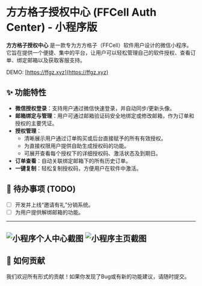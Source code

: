 # 方方格子授权中心 (FFCell Auth Center) - 小程序版

**方方格子授权中心** 是一款专为方方格子（FFCell）软件用户设计的微信小程序。它旨在提供一个便捷、集中的平台，让用户可以轻松管理自己的软件授权、查看订单、绑定邮箱以及获取客服支持。

DEMO: [https://ffgz.xyz](https://ffgz.xyz)

## ✨ 功能特性

*   **微信授权登录**：支持用户通过微信快速登录，并自动同步/更新头像。
*   **邮箱绑定与管理**：用户可通过邮箱验证码安全地绑定或修改邮箱，作为订单和授权的主要凭证。
*   **授权管理**：
    *   清晰展示用户通过订单购买或后台直接赋予的所有有效授权。
    *   为直接权限用户提供自助生成授权码的功能。
    *   可展开查看每个授权下的详细授权码、激活状态及到期日。
*   **订单查看**：自动关联绑定邮箱下的所有历史订单。
*   **一键复制**：轻松复制授权码，方便用户在软件中激活。


## 📝 待办事项 (TODO)

- [ ]  开发并上线“邀请有礼”分销系统。
- [ ]  为用户提供解绑邮箱的功能。

---
![小程序个人中心截图](https://www.pnglog.com/rbbK6j.png) 
![小程序主页截图](https://www.pnglog.com/EvqBb6.png) 
---

## 🤝 如何贡献

我们欢迎所有形式的贡献！如果你发现了Bug或有新的功能建议，请随时提交。
